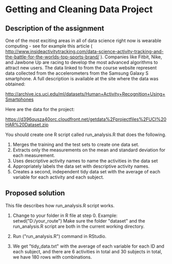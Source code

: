 Getting and Cleaning Data Project
========================================

## Description of the assignment

One of the most exciting areas in all of data science right now is wearable computing - see for example this article ( http://www.insideactivitytracking.com/data-science-activity-tracking-and-the-battle-for-the-worlds-top-sports-brand/ ). Companies like Fitbit, Nike, and Jawbone Up are racing to develop the most advanced algorithms to attract new users. The data linked to from the course website represent data collected from the accelerometers from the Samsung Galaxy S smartphone. A full description is available at the site where the data was obtained: 

http://archive.ics.uci.edu/ml/datasets/Human+Activity+Recognition+Using+Smartphones 

Here are the data for the project: 

https://d396qusza40orc.cloudfront.net/getdata%2Fprojectfiles%2FUCI%20HAR%20Dataset.zip 

You should create one R script called run_analysis.R that does the following. 

1. Merges the training and the test sets to create one data set.
2. Extracts only the measurements on the mean and standard deviation for each measurement. 
3. Uses descriptive activity names to name the activities in the data set
4. Appropriately labels the data set with descriptive activity names. 
5. Creates a second, independent tidy data set with the average of each variable for each activity and each subject. 


## Proposed solution

This file describes how run_analysis.R script works.

1. Change to your folder in R file at step 0.
   Example: setwd("D:/your_route")
   Make sure the folder "dataset" and the run_analysis.R script are both in the current working directory.

2. Run ("run_analysis.R") command in RStudio.

3. We get "tidy_data.txt" with the average of each variable for each ID and each subject,
   and there are 6 activities in total and 30 subjects in total, we have 180 rows with combinations.


